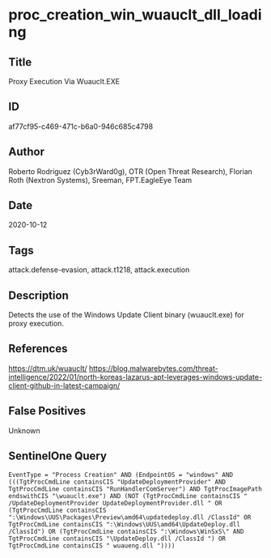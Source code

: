 # proc_creation_win_wuauclt_dll_loading

## Title
Proxy Execution Via Wuauclt.EXE

## ID
af77cf95-c469-471c-b6a0-946c685c4798

## Author
Roberto Rodriguez (Cyb3rWard0g), OTR (Open Threat Research), Florian Roth (Nextron Systems), Sreeman, FPT.EagleEye Team

## Date
2020-10-12

## Tags
attack.defense-evasion, attack.t1218, attack.execution

## Description
Detects the use of the Windows Update Client binary (wuauclt.exe) for proxy execution.

## References
https://dtm.uk/wuauclt/
https://blog.malwarebytes.com/threat-intelligence/2022/01/north-koreas-lazarus-apt-leverages-windows-update-client-github-in-latest-campaign/

## False Positives
Unknown

## SentinelOne Query
```
EventType = "Process Creation" AND (EndpointOS = "windows" AND (((TgtProcCmdLine containsCIS "UpdateDeploymentProvider" AND TgtProcCmdLine containsCIS "RunHandlerComServer") AND TgtProcImagePath endswithCIS "\wuauclt.exe") AND (NOT (TgtProcCmdLine containsCIS " /UpdateDeploymentProvider UpdateDeploymentProvider.dll " OR (TgtProcCmdLine containsCIS ":\Windows\UUS\Packages\Preview\amd64\updatedeploy.dll /ClassId" OR TgtProcCmdLine containsCIS ":\Windows\UUS\amd64\UpdateDeploy.dll /ClassId") OR (TgtProcCmdLine containsCIS ":\Windows\WinSxS\" AND TgtProcCmdLine containsCIS "\UpdateDeploy.dll /ClassId ") OR TgtProcCmdLine containsCIS " wuaueng.dll "))))

```